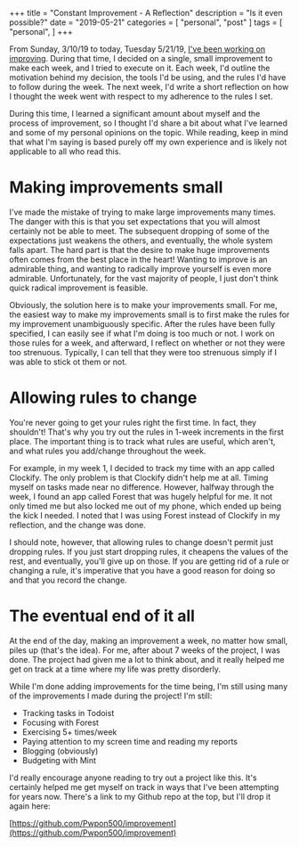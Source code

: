 +++
title = "Constant Improvement - A Reflection"
description = "Is it even possible?"
date = "2019-05-21"
categories = [ "personal", "post" ]
tags = [
  "personal",
]
+++

From Sunday, 3/10/19 to today, Tuesday 5/21/19, [I've been working on improving](https://github.com/Pwpon500/improvement). During that time, I decided on a single, small improvement to make each week, and I tried to execute on it. Each week, I'd outline the motivation behind my decision, the tools I'd be using, and the rules I'd have to follow during the week. The next week, I'd write a short reflection on how I thought the week went with respect to my adherence to the rules I set.

During this time, I learned a significant amount about myself and the process of improvement, so I thought I'd share a bit about what I've learned and some of my personal opinions on the topic. While reading, keep in mind that what I'm saying is based purely off my own experience and is likely not applicable to all who read this.

# Making improvements small

I've made the mistake of trying to make large improvements many times. The danger with this is that you set expectations that you will almost certainly not be able to meet. The subsequent dropping of some of the expectations just weakens the others, and eventually, the whole system falls apart. The hard part is that the desire to make huge improvements often comes from the best place in the heart! Wanting to improve is an admirable thing, and wanting to radically improve yourself is even more admirable. Unfortunately, for the vast majority of people, I just don't think quick radical improvement is feasible.

Obviously, the solution here is to make your improvements small. For me, the easiest way to make my improvements small is to first make the rules for my improvement unambiguously specific. After the rules have been fully specified, I can easily see if what I'm doing is too much or not. I work on those rules for a week, and afterward, I reflect on whether or not they were too strenuous. Typically, I can tell that they were too strenuous simply if I was able to stick ot them or not.

# Allowing rules to change

You're never going to get your rules right the first time. In fact, they shouldn't! That's why you try out the rules in 1-week increments in the first place. The important thing is to track what rules are useful, which aren't, and what rules you add/change throughout the week.

For example, in my week 1, I decided to track my time with an app called Clockify. The only problem is that Clockify didn't help me at all. Timing myself on tasks made near no difference. However, halfway through the week, I found an app called Forest that was hugely helpful for me. It not only timed me but also locked me out of my phone, which ended up being the kick I needed. I noted that I was using Forest instead of Clockify in my reflection, and the change was done.

I should note, however, that allowing rules to change doesn't permit just dropping rules. If you just start dropping rules, it cheapens the values of the rest, and eventually, you'll give up on those. If you are getting rid of a rule or changing a rule, it's imperative that you have a good reason for doing so and that you record the change.

# The eventual end of it all

At the end of the day, making an improvement a week, no matter how small, piles up (that's the idea). For me, after about 7 weeks of the project, I was done. The project had given me a lot to think about, and it really helped me get on track at a time where my life was pretty disorderly.

While I'm done adding improvements for the time being, I'm still using many of the improvements I made during the project! I'm still:

- Tracking tasks in Todoist
- Focusing with Forest
- Exercising 5+ times/week
- Paying attention to my screen time and reading my reports
- Blogging (obviously)
- Budgeting with Mint

I'd really encourage anyone reading to try out a project like this. It's certainly helped me get myself on track in ways that I've been attempting for years now. There's a link to my Github repo at the top, but I'll drop it again here:

[https://github.com/Pwpon500/improvement](https://github.com/Pwpon500/improvement)

